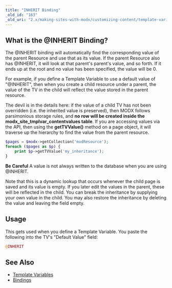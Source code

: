 ```yaml
---
title: "INHERIT Binding"
_old_id: "163"
_old_uri: "2.x/making-sites-with-modx/customizing-content/template-variables/bindings/inherit-binding"
---
```


## What is the @INHERIT Binding?

The @INHERIT binding will automatically find the corresponding value of the parent Resource and use that as its value. If the parent Resource also has @INHERIT, it will look at that parent's parent's value, and so forth. If it ends up at the root and no value has been specified, the value will be 0.

For example, if you define a Template Variable to use a default value of "@INHERIT", then when you create a child resource under a parent, the value of the TV in the child will reflect the value stored in the parent resource.

The devil is in the details here: if the value of a child TV has not been overridden (i.e. the inherited value is preserved), then MODX follows parsimonious storage rules, and **no row will be created inside the modx\_site\_tmplvar\_contentvalues table**. If you are accessing values via the API, then using the **getTVValue()** method on a page object, it will traverse up the hierarchy to find the value from the parent resource.

``` php 
$pages = $modx->getCollection('modResource');
foreach ($pages as $p) {
    print $p->getTVValue('my_inheritance');
}
```

**Be Careful**
A value is not always written to the database when you are using @INHERIT.

Note that this is a dynamic lookup that occurs whenever the child page is saved and its value is empty. If you later edit the values in the parent, these will be reflected in the child. You can break the inheritance by supplying your own value in the child. You may also restore the inheritance by deleting the value and leaving the field empty.

## Usage

This gets used when you define a Template Variable. You paste the following into the TV's "Default Value" field:

``` php 
@INHERIT
```

## See Also

- [Template Variables](making-sites-with-modx/customizing-content/template-variables "Template Variables")
- [Bindings](making-sites-with-modx/customizing-content/template-variables/bindings "Bindings")